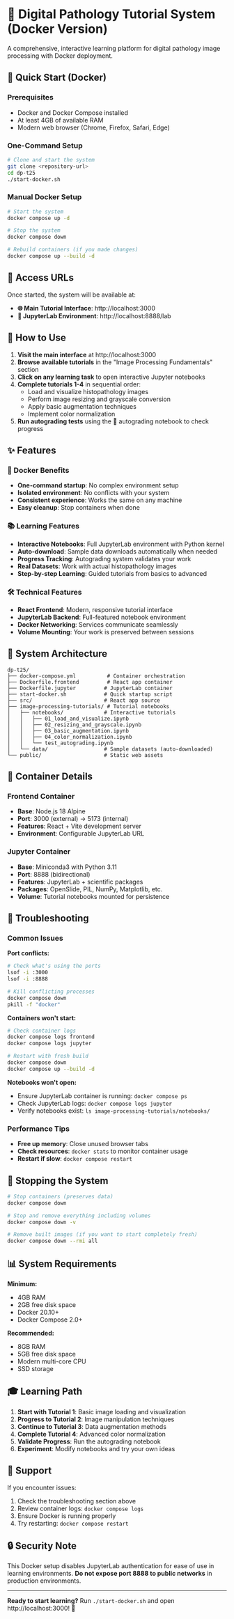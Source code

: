 # 🔬 Digital Pathology Tutorial System (Docker Version)

A comprehensive, interactive learning platform for digital pathology image processing with Docker deployment.

## 🚀 Quick Start (Docker)

### Prerequisites
- Docker and Docker Compose installed
- At least 4GB of available RAM
- Modern web browser (Chrome, Firefox, Safari, Edge)

### One-Command Setup
```bash
# Clone and start the system
git clone <repository-url>
cd dp-t25
./start-docker.sh
```

### Manual Docker Setup
```bash
# Start the system
docker compose up -d

# Stop the system
docker compose down

# Rebuild containers (if you made changes)
docker compose up --build -d
```

## 📍 Access URLs

Once started, the system will be available at:

- **🌐 Main Tutorial Interface**: http://localhost:3000
- **📓 JupyterLab Environment**: http://localhost:8888/lab

## 🎯 How to Use

1. **Visit the main interface** at http://localhost:3000
2. **Browse available tutorials** in the "Image Processing Fundamentals" section
3. **Click on any learning task** to open interactive Jupyter notebooks
4. **Complete tutorials 1-4** in sequential order:
   - Load and visualize histopathology images
   - Perform image resizing and grayscale conversion
   - Apply basic augmentation techniques
   - Implement color normalization
5. **Run autograding tests** using the 🎯 autograding notebook to check progress

## ✨ Features

### 🔧 Docker Benefits
- **One-command startup**: No complex environment setup
- **Isolated environment**: No conflicts with your system
- **Consistent experience**: Works the same on any machine
- **Easy cleanup**: Stop containers when done

### 📚 Learning Features
- **Interactive Notebooks**: Full JupyterLab environment with Python kernel
- **Auto-download**: Sample data downloads automatically when needed
- **Progress Tracking**: Autograding system validates your work
- **Real Datasets**: Work with actual histopathology images
- **Step-by-step Learning**: Guided tutorials from basics to advanced

### 🛠️ Technical Features
- **React Frontend**: Modern, responsive tutorial interface
- **JupyterLab Backend**: Full-featured notebook environment
- **Docker Networking**: Services communicate seamlessly
- **Volume Mounting**: Your work is preserved between sessions

## 📁 System Architecture

```
dp-t25/
├── docker-compose.yml          # Container orchestration
├── Dockerfile.frontend         # React app container
├── Dockerfile.jupyter         # JupyterLab container
├── start-docker.sh            # Quick startup script
├── src/                       # React app source
├── image-processing-tutorials/ # Tutorial notebooks
│   ├── notebooks/             # Interactive tutorials
│   │   ├── 01_load_and_visualize.ipynb
│   │   ├── 02_resizing_and_grayscale.ipynb
│   │   ├── 03_basic_augmentation.ipynb
│   │   ├── 04_color_normalization.ipynb
│   │   └── test_autograding.ipynb
│   └── data/                  # Sample datasets (auto-downloaded)
└── public/                    # Static web assets
```

## 🔧 Container Details

### Frontend Container
- **Base**: Node.js 18 Alpine
- **Port**: 3000 (external) → 5173 (internal)
- **Features**: React + Vite development server
- **Environment**: Configurable JupyterLab URL

### Jupyter Container
- **Base**: Miniconda3 with Python 3.11
- **Port**: 8888 (bidirectional)
- **Features**: JupyterLab + scientific packages
- **Packages**: OpenSlide, PIL, NumPy, Matplotlib, etc.
- **Volume**: Tutorial notebooks mounted for persistence

## 🐛 Troubleshooting

### Common Issues

**Port conflicts:**
```bash
# Check what's using the ports
lsof -i :3000
lsof -i :8888

# Kill conflicting processes
docker compose down
pkill -f "docker"
```

**Containers won't start:**
```bash
# Check container logs
docker compose logs frontend
docker compose logs jupyter

# Restart with fresh build
docker compose down
docker compose up --build -d
```

**Notebooks won't open:**
- Ensure JupyterLab container is running: `docker compose ps`
- Check JupyterLab logs: `docker compose logs jupyter`
- Verify notebooks exist: `ls image-processing-tutorials/notebooks/`

### Performance Tips

- **Free up memory**: Close unused browser tabs
- **Check resources**: `docker stats` to monitor container usage
- **Restart if slow**: `docker compose restart`

## 🛑 Stopping the System

```bash
# Stop containers (preserves data)
docker compose down

# Stop and remove everything including volumes
docker compose down -v

# Remove built images (if you want to start completely fresh)
docker compose down --rmi all
```

## 📊 System Requirements

**Minimum:**
- 4GB RAM
- 2GB free disk space
- Docker 20.10+
- Docker Compose 2.0+

**Recommended:**
- 8GB RAM
- 5GB free disk space
- Modern multi-core CPU
- SSD storage

## 🎓 Learning Path

1. **Start with Tutorial 1**: Basic image loading and visualization
2. **Progress to Tutorial 2**: Image manipulation techniques
3. **Continue to Tutorial 3**: Data augmentation methods
4. **Complete Tutorial 4**: Advanced color normalization
5. **Validate Progress**: Run the autograding notebook
6. **Experiment**: Modify notebooks and try your own ideas

## 🤝 Support

If you encounter issues:
1. Check the troubleshooting section above
2. Review container logs: `docker compose logs`
3. Ensure Docker is running properly
4. Try restarting: `docker compose restart`

## 🔒 Security Note

This Docker setup disables JupyterLab authentication for ease of use in learning environments. **Do not expose port 8888 to public networks** in production environments.

---

**Ready to start learning?** Run `./start-docker.sh` and open http://localhost:3000! 🚀
